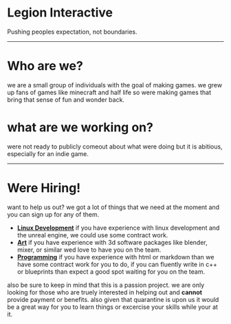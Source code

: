 # Legion Interactive
Pushing peoples expectation, not boundaries.

---

# Who are we?
we are a small group of individuals with the goal of making games. we grew up fans of games like minecraft and half life so were making games that bring that sense of fun and wonder back.

# what are we working on?
were not ready to publicly comeout about what were doing but it is abitious, especially for an indie game.

___

# Were Hiring!
want to help us out? we got a lot of things that we need at the moment and you can sign up for any of them.
* [__Linux Development__](https://forms.gle/EYCk68zALBwoaqzS8) if you have experience with linux development and the unreal engine, we could use some contract work.
* [__Art__](https://forms.gle/pj7gY7PfyDT6SgVd6) if you have experience with 3d software packages like blender, mixer, or similar wed love to have you on the team.
* [__Programming__](https://forms.gle/fBS3fWUjuiAbLqco7) if you have experience with html or markdown than we have some contract work for you to do, if you can fluently write in c++ or blueprints than expect a good spot waiting for you on the team.

also be sure to keep in mind that this is a passion project. we are only looking for those who are truely interested in helping out and **cannot** provide payment or benefits. also given that quarantine is upon us it would be a great way for you to learn things or excercise your skills while your at it.
